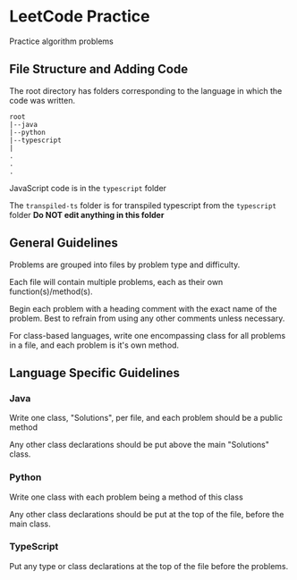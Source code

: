 # LeetCode Practice

Practice algorithm problems 

## File Structure and Adding Code

The root directory has folders corresponding to the language in which the code was written.

```
root
|--java
|--python
|--typescript
|
.
.
.
```

JavaScript code is in the `typescript` folder

The `transpiled-ts` folder is for transpiled typescript from the `typescript` folder **Do NOT edit anything in this folder**

## General Guidelines

Problems are grouped into files by problem type and difficulty. 

Each file will contain multiple problems, each as their own function(s)/method(s).

Begin each problem with a heading comment with the exact name of the problem. Best to refrain from using any other comments unless necessary.

For class-based languages, write one encompassing class for all problems in a file, and each problem is it's own method.

## Language Specific Guidelines

### Java

Write one class, "Solutions", per file, and each problem should be a public method

Any other class declarations should be put above the main "Solutions" class.

### Python

Write one class with each problem being a method of this class

Any other class declarations should be put at the top of the file, before the main class.

### TypeScript

Put any type or class declarations at the top of the file before the problems.






